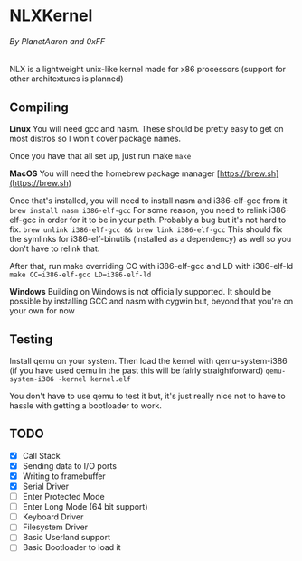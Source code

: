 # NLXKernel
###### By PlanetAaron and 0xFF
NLX is a lightweight unix-like kernel made for x86 processors (support for other architextures is planned)


## Compiling

**Linux**
You will need gcc and nasm. 
These should be pretty easy to get on most distros so I won't cover package names.

Once you have that all set up, just run make
```make```


**MacOS**
You will need the homebrew package manager [https://brew.sh](https://brew.sh)

Once that's installed, you will need to install nasm and i386-elf-gcc from it
```brew install nasm i386-elf-gcc```
For some reason, you need to relink i386-elf-gcc in order for it to be in your path. Probably a bug but it's not hard to fix.
```brew unlink i386-elf-gcc && brew link i386-elf-gcc```
This should fix the symlinks for i386-elf-binutils (installed as a dependency) as well so you don't have to relink that.

After that, run make overriding CC with i386-elf-gcc and LD with i386-elf-ld
```make CC=i386-elf-gcc LD=i386-elf-ld```


**Windows**
Building on Windows is not officially supported. It should be possible by installing GCC and nasm with cygwin but, beyond that you're on your own for now


## Testing
Install qemu on your system. 
Then load the kernel with qemu-system-i386 (if you have used qemu in the past this will be fairly straightforward)
```qemu-system-i386 -kernel kernel.elf```

You don't have to use qemu to test it but, it's just really nice not to have to hassle with getting a bootloader to work. 

## TODO
- [X] Call Stack
- [X] Sending data to I/O ports
- [X] Writing to framebuffer
- [X] Serial Driver
- [ ] Enter Protected Mode
- [ ] Enter Long Mode (64 bit support)
- [ ] Keyboard Driver
- [ ] Filesystem Driver 
- [ ] Basic Userland support
- [ ] Basic Bootloader to load it 
